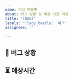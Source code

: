 ```yaml
---
name: 버그 템플릿
about: 버그 상황 및 예상 시간 작성
title: "[BUG]"
labels: ":lady_beetle:  버그"
assignees: ''

---
```


##  :bug: 버그 상황


## :hourglass_flowing_sand: 예상시간
